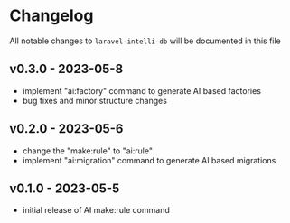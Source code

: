 # Changelog

All notable changes to `laravel-intelli-db` will be documented in this file

## v0.3.0 - 2023-05-8

- implement "ai:factory" command to generate AI based factories
- bug fixes and minor structure changes

## v0.2.0 - 2023-05-6

- change the "make:rule" to "ai:rule"
- implement "ai:migration" command to generate AI based migrations

## v0.1.0 - 2023-05-5

- initial release of AI make:rule command